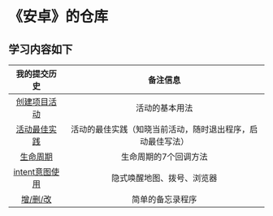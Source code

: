 # 《安卓》的仓库

<h2>学习内容如下</h2>

| 我的提交历史                 | 备注信息 |
|:---:                        | :---:   |
| [创建项目活动](testPro/README.md)    | 活动的基本用法 |
| [活动最佳实践](FirstActivity/README.md)    | 活动的最佳实践（知晓当前活动，随时退出程序，启动最佳写法） |
| [生命周期](ActivityLifeCycleTest/README.md)    | 生命周期的7个回调方法 |
| [intent意图使用](poject04/README.md)    | 隐式唤醒地图、拨号、浏览器 |
| [增/删/改](poject05/README.md)    | 简单的备忘录程序 |
